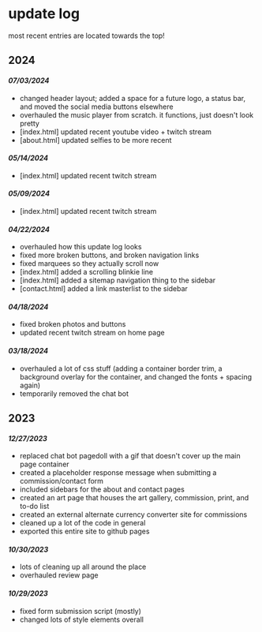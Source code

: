 # update log
most recent entries are located towards the top!

## 2024

#### *07/03/2024*

- changed header layout; added a space for a future logo, a status bar, and moved the social media buttons elsewhere
- overhauled the music player from scratch.  it functions, just doesn't look pretty
- [index.html] updated recent youtube video + twitch stream
- [about.html] updated selfies to be more recent

#### *05/14/2024*

- [index.html] updated recent twitch stream

#### *05/09/2024*

- [index.html] updated recent twitch stream

#### *04/22/2024*

- overhauled how this update log looks
- fixed more broken buttons, and broken navigation links
- fixed marquees so they actually scroll now
- [index.html] added a scrolling blinkie line
- [index.html] added a sitemap navigation thing to the sidebar
- [contact.html] added a link masterlist to the sidebar

#### *04/18/2024*
- fixed broken photos and buttons
- updated recent twitch stream on home page

#### *03/18/2024*
- overhauled a lot of css stuff (adding a container border trim, a background overlay for the container, and changed the fonts + spacing again)
- temporarily removed the chat bot

## 2023

#### *12/27/2023*
- replaced chat bot pagedoll with a gif that doesn't cover up the main page container
- created a placeholder response message when submitting a commission/contact form
- included sidebars for the about and contact pages
- created an art page that houses the art gallery, commission, print, and to-do list
- created an external alternate currency converter site for commissions
- cleaned up a lot of the code in general
- exported this entire site to github pages

#### *10/30/2023*
- lots of cleaning up all around the place
- overhauled review page

#### *10/29/2023*
- fixed form submission script (mostly)
- changed lots of style elements overall
